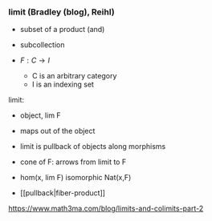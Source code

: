 ### limit (Bradley (blog), Reihl)
- subset of a product (and)
- subcollection

- $F: C \rightarrow I$
  - C is an arbitrary category
  - I is an indexing set 

limit:
- object, lim F
- maps out of the object
- limit is pullback of objects along morphisms

- cone of F: arrows from limit to F
- hom(x, lim F) isomorphic Nat(x,F)
- [[pullback|fiber-product]]


https://www.math3ma.com/blog/limits-and-colimits-part-2